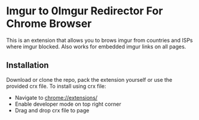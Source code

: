 # Imgur to 0Imgur Redirector For Chrome Browser

This is an extension that allows you to brows imgur from countries and ISPs where imgur blocked. Also works for embedded imgur links on all pages.

## Installation

Download or clone the repo, pack the extension yourself or use the provided crx file. To install using crx file:

* Navigate to [chrome://extensions/](chrome://extensions/)
* Enable developer mode on top right corner
* Drag and drop crx file to page
